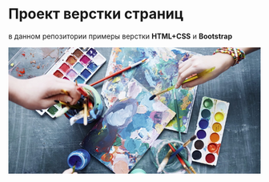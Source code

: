 # Проект верстки страниц

в данном репозитории примеры верстки **HTML+CSS** и **Bootstrap**

![Альтернативный текст](https://github.com/Ivan-Mozharov/raw-project/blob/master/images/%D0%BA%D0%B0%D1%80%D1%82%D0%B8%D0%BD%D0%BA%D0%B0_2.jpg)
